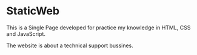 # StaticWeb

This is a Single Page developed for practice my knowledge in HTML, CSS and JavaScript.

The website is about a technical support bussines.
